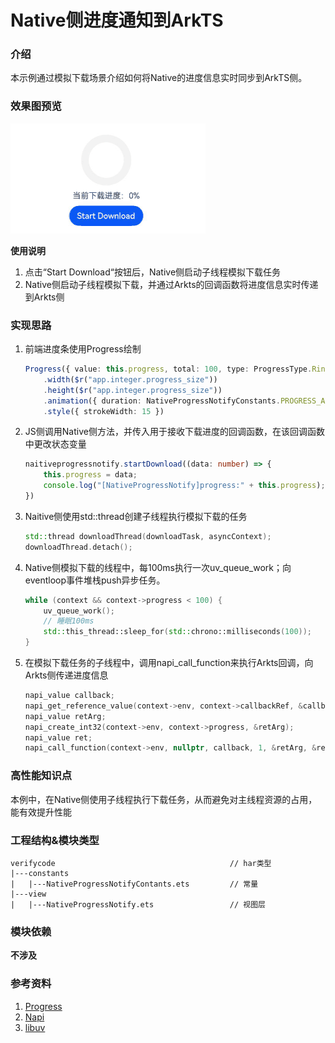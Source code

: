 # Native侧进度通知到ArkTS

### 介绍

本示例通过模拟下载场景介绍如何将Native的进度信息实时同步到ArkTS侧。

### 效果图预览

![](../../product/entry/src/main/resources/base/media/NativeProgressNotify.gif)

**使用说明**

1. 点击“Start Download“按钮后，Native侧启动子线程模拟下载任务
2. Native侧启动子线程模拟下载，并通过Arkts的回调函数将进度信息实时传递到Arkts侧

### 实现思路

1. 前端进度条使用Progress绘制
    ```typescript
    Progress({ value: this.progress, total: 100, type: ProgressType.Ring })
        .width($r("app.integer.progress_size"))
        .height($r("app.integer.progress_size"))
        .animation({ duration: NativeProgressNotifyConstants.PROGRESS_ANIMATION_DURATION, curve: Curve.Ease })
        .style({ strokeWidth: 15 })
    ```
1. JS侧调用Native侧方法，并传入用于接收下载进度的回调函数，在该回调函数中更改状态变量
   ```typescript
   naitiveprogressnotify.startDownload((data: number) => {
       this.progress = data;
       console.log("[NativeProgressNotify]progress:" + this.progress);
   })
   ```
1. Naitive侧使用std::thread创建子线程执行模拟下载的任务
   ```cpp
   std::thread downloadThread(downloadTask, asyncContext);
   downloadThread.detach();
   ```
1. Native侧模拟下载的线程中，每100ms执行一次uv_queue_work；向eventloop事件堆栈push异步任务。
   ```cpp
   while (context && context->progress < 100) {
       uv_queue_work();
       // 睡眠100ms
       std::this_thread::sleep_for(std::chrono::milliseconds(100));
   }
   ```
1. 在模拟下载任务的子线程中，调用napi_call_function来执行Arkts回调，向Arkts侧传递进度信息
   ```cpp
   napi_value callback;
   napi_get_reference_value(context->env, context->callbackRef, &callback);
   napi_value retArg;
   napi_create_int32(context->env, context->progress, &retArg);
   napi_value ret;
   napi_call_function(context->env, nullptr, callback, 1, &retArg, &ret);
   ```

### 高性能知识点

本例中，在Native侧使用子线程执行下载任务，从而避免对主线程资源的占用，能有效提升性能

### 工程结构&模块类型

   ```
   verifycode                                       // har类型
   |---constants
   |   |---NativeProgressNotifyContants.ets         // 常量
   |---view
   |   |---NativeProgressNotify.ets                 // 视图层
   ```

### 模块依赖

**不涉及**

### 参考资料

1. [Progress](https://developer.huawei.com/consumer/cn/doc/harmonyos-references/ts-basic-components-progress-0000001820880889)
2. [Napi](https://developer.huawei.com/consumer/cn/doc/harmonyos-guides/napi-introduction-0000001821000409)
3. [libuv](https://libuv-docs-chinese.readthedocs.io/zh/latest/api.html)